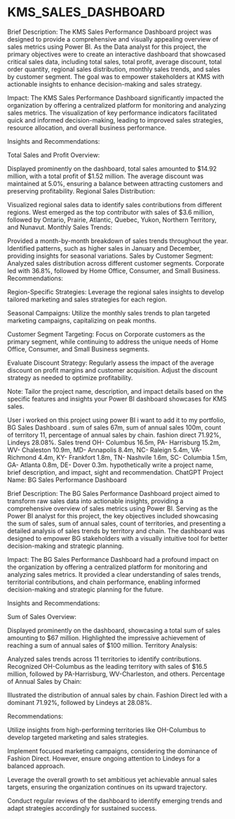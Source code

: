 # KMS_SALES_DASHBOARD
 Brief Description:
The KMS Sales Performance Dashboard project was designed to provide a comprehensive and visually appealing overview of sales metrics using Power BI. As the Data analyst for this project, the primary objectives were to create an interactive dashboard that showcased critical sales data, including total sales, total profit, average discount, total order quantity, regional sales distribution, monthly sales trends, and sales by customer segment. The goal was to empower stakeholders at KMS with actionable insights to enhance decision-making and sales strategy.

Impact:
The KMS Sales Performance Dashboard significantly impacted the organization by offering a centralized platform for monitoring and analyzing sales metrics. The visualization of key performance indicators facilitated quick and informed decision-making, leading to improved sales strategies, resource allocation, and overall business performance.

Insights and Recommendations:

Total Sales and Profit Overview:

Displayed prominently on the dashboard, total sales amounted to $14.92 million, with a total profit of $1.52 million.
The average discount was maintained at 5.0%, ensuring a balance between attracting customers and preserving profitability.
Regional Sales Distribution:

Visualized regional sales data to identify sales contributions from different regions.
West emerged as the top contributor with sales of $3.6 million, followed by Ontario, Prairie, Atlantic, Quebec, Yukon, Northern Territory, and Nunavut.
Monthly Sales Trends:

Provided a month-by-month breakdown of sales trends throughout the year.
Identified patterns, such as higher sales in January and December, providing insights for seasonal variations.
Sales by Customer Segment:
Analyzed sales distribution across different customer segments.
Corporate led with 36.8%, followed by Home Office, Consumer, and Small Business.
Recommendations:

Region-Specific Strategies: Leverage the regional sales insights to develop tailored marketing and sales strategies for each region.

Seasonal Campaigns: Utilize the monthly sales trends to plan targeted marketing campaigns, capitalizing on peak months.

Customer Segment Targeting: Focus on Corporate customers as the primary segment, while continuing to address the unique needs of Home Office, Consumer, and Small Business segments.

Evaluate Discount Strategy: Regularly assess the impact of the average discount on profit margins and customer acquisition. Adjust the discount strategy as needed to optimize profitability.

Note: Tailor the project name, description, and impact details based on the specific features and insights your Power BI dashboard showcases for KMS sales.




User
i worked on this project using power BI i want to add it to my portfolio,  BG Sales Dashboard . sum of sales 67m, sum of annual sales 100m, count of territory 11, percentage of annual sales by chain. fashion direct 71.92%, Lindeys 28.08%. Sales trend OH- Columbus 16.5m, PA- Harrisburg 15.2m, WV- Chaleston 10.9m, MD- Annapolis 8.4m, NC- Raleign 5.4m, VA-Richmond 4.4m, KY- Frankfort 1.8m, TN- Nashvile 1.6m, SC- Columbia 1.5m, GA- Atlanta 0.8m, DE- Dover 0.3m. hypothetically write a project name, brief description, and impact, sight and recommendation.
ChatGPT
Project Name: BG Sales Performance Dashboard

Brief Description:
The BG Sales Performance Dashboard project aimed to transform raw sales data into actionable insights, providing a comprehensive overview of sales metrics using Power BI. Serving as the Power BI analyst for this project, the key objectives included showcasing the sum of sales, sum of annual sales, count of territories, and presenting a detailed analysis of sales trends by territory and chain. The dashboard was designed to empower BG stakeholders with a visually intuitive tool for better decision-making and strategic planning.

Impact:
The BG Sales Performance Dashboard had a profound impact on the organization by offering a centralized platform for monitoring and analyzing sales metrics. It provided a clear understanding of sales trends, territorial contributions, and chain performance, enabling informed decision-making and strategic planning for the future.

Insights and Recommendations:

Sum of Sales Overview:

Displayed prominently on the dashboard, showcasing a total sum of sales amounting to $67 million.
Highlighted the impressive achievement of reaching a sum of annual sales of $100 million.
Territory Analysis:

Analyzed sales trends across 11 territories to identify contributions.
Recognized OH-Columbus as the leading territory with sales of $16.5 million, followed by PA-Harrisburg, WV-Charleston, and others.
Percentage of Annual Sales by Chain:

Illustrated the distribution of annual sales by chain.
Fashion Direct led with a dominant 71.92%, followed by Lindeys at 28.08%.

Recommendations:

Utilize insights from high-performing territories like OH-Columbus to develop targeted marketing and sales strategies.

Implement focused marketing campaigns, considering the dominance of Fashion Direct. However, ensure ongoing attention to Lindeys for a balanced approach.

Leverage the overall growth to set ambitious yet achievable annual sales targets, ensuring the organization continues on its upward trajectory.

Conduct regular reviews of the dashboard to identify emerging trends and adapt strategies accordingly for sustained success.


